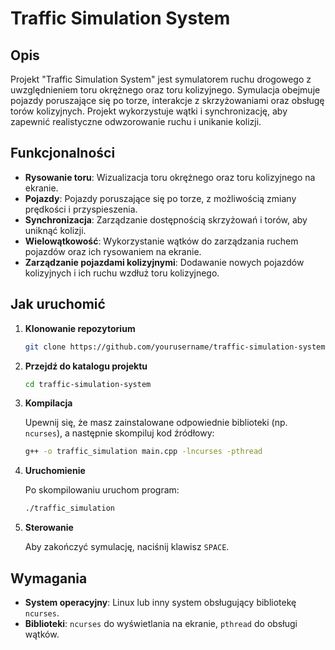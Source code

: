 # Traffic Simulation System

## Opis

Projekt "Traffic Simulation System" jest symulatorem ruchu drogowego z uwzględnieniem toru okrężnego oraz toru kolizyjnego. Symulacja obejmuje pojazdy poruszające się po torze, interakcje z skrzyżowaniami oraz obsługę torów kolizyjnych. Projekt wykorzystuje wątki i synchronizację, aby zapewnić realistyczne odwzorowanie ruchu i unikanie kolizji.

## Funkcjonalności

- **Rysowanie toru**: Wizualizacja toru okrężnego oraz toru kolizyjnego na ekranie.
- **Pojazdy**: Pojazdy poruszające się po torze, z możliwością zmiany prędkości i przyspieszenia.
- **Synchronizacja**: Zarządzanie dostępnością skrzyżowań i torów, aby uniknąć kolizji.
- **Wielowątkowość**: Wykorzystanie wątków do zarządzania ruchem pojazdów oraz ich rysowaniem na ekranie.
- **Zarządzanie pojazdami kolizyjnymi**: Dodawanie nowych pojazdów kolizyjnych i ich ruchu wzdłuż toru kolizyjnego.

## Jak uruchomić

1. **Klonowanie repozytorium**

    ```bash
    git clone https://github.com/yourusername/traffic-simulation-system.git
    ```

2. **Przejdź do katalogu projektu**

    ```bash
    cd traffic-simulation-system
    ```

3. **Kompilacja**

    Upewnij się, że masz zainstalowane odpowiednie biblioteki (np. `ncurses`), a następnie skompiluj kod źródłowy:

    ```bash
    g++ -o traffic_simulation main.cpp -lncurses -pthread
    ```

4. **Uruchomienie**

    Po skompilowaniu uruchom program:

    ```bash
    ./traffic_simulation
    ```

5. **Sterowanie**

    Aby zakończyć symulację, naciśnij klawisz `SPACE`.

## Wymagania

- **System operacyjny**: Linux lub inny system obsługujący bibliotekę `ncurses`.
- **Biblioteki**: `ncurses` do wyświetlania na ekranie, `pthread` do obsługi wątków.




